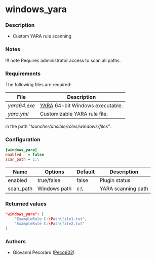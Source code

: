 # windows_yara

### Description
- Custom YARA rule scanning


### Notes
!!! note
    Requires administrator access to scan all paths.


### Requirements
The following files are required:

| File | Description |
| ---- | ----------- |
| *yara64.exe* | [YARA](https://github.com/VirusTotal/yara) 64-bit Windows executable. |
| *yara.yml* | Customizable YARA rule file. |

in the path "*launcher/ansible/roles/windows/files*".


### Configuration
```ini
[windows_yara]
enabled   = false
scan_path = c:\
```

| Name | Options | Default | Description |
| ---- | ------- | ------- | ----------- |
| enabled | true/false | false | Plugin status |
| scan_path | Windows path | c:\ | YARA scanning path |


### Returned values
```json
"windows_yara": [
    "ExampleRule C:\Path\file1.txt",
    "ExampleRule C:\Path\file2.txt"
]
```


### Authors
- Giovanni Pecoraro ([Peco602](https://github.com/peco602))
